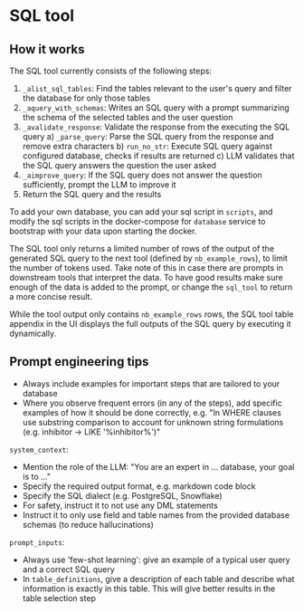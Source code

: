 # SQL tool
## How it works
The SQL tool currently consists of the following steps:
1) `_alist_sql_tables`: Find the tables relevant to the user's query and filter the database for only those tables
2) `_aquery_with_schemas`: Writes an SQL query with a prompt summarizing the schema of the selected tables and the user question
3) `_avalidate_response`: Validate the response from the executing the SQL query
    a) `_parse_query`: Parse the SQL query from the response and remove extra characters
    b) `run_no_str`: Execute SQL query against configured database, checks if results are returned
    c) LLM validates that the SQL query answers the question the user asked
4) `_aimprove_query`: If the SQL query does not answer the question sufficiently, prompt the LLM to improve it
5) Return the SQL query and the results

To add your own database, you can add your sql script in `scripts`, and modify the sql scripts in the docker-compose for `database` service to bootstrap with your data upon starting the docker.

The SQL tool only returns a limited number of rows of the output of the generated SQL query to the next tool (defined by `nb_example_rows`), to limit the number of tokens used. Take note of this in case there are prompts in downstream tools that interpret the data. To have good results make sure enough of the data is added to the prompt, or change the `sql_tool` to return a more concise result.

While the tool output only contains `nb_example_rows` rows, the SQL tool table appendix in the UI displays the full outputs of the SQL query by executing it dynamically.

## Prompt engineering tips

- Always include examples for important steps that are tailored to your database
- Where you observe frequent errors (in any of the steps), add specific examples of how it should be done correctly, e.g. "In WHERE clauses use substring comparison to account for unknown string formulations (e.g. inhibitor -> LIKE '%inhibitor%')"

`system_context`:
- Mention the role of the LLM: "You are an expert in ... database, your goal is to ..."
- Specify the required output format, e.g. markdown code block
- Specify the SQL dialect (e.g. PostgreSQL, Snowflake)
- For safety, instruct it to not use any DML statements
- Instruct it to only use field and table names from the provided database schemas (to reduce hallucinations)


`prompt_inputs`:
- Always use 'few-shot learning': give an example of a typical user query and a correct SQL query
- In `table_definitions`, give a description of each table and describe what information is exactly in this table. This will give better results in the table selection step
